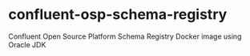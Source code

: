 # confluent-osp-schema-registry
Confluent Open Source Platform Schema Registry Docker image using Oracle JDK
